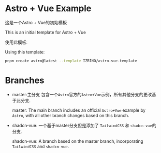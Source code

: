 # Astro + Vue Example
这是一个Astro + Vue的初始模板

This is an initial template for Astro + Vue

使用此模板:

Using this template:
```sh
pnpm create astro@latest --template IZRINO/astro-vue-template
```

# Branches
- master:主分支 包含一个`Astro`官方的`Astro+Vue`示例，所有其他分支的更改基于此分支.
    
    master: The main branch includes an official `Astro+Vue` example by `Astro`, with all other branch changes based on this branch.

- shadcn-vue: 一个基于master分支但是添加了 `TailwindCSS` 和 `shadcn-vue`的分支.
    
    shadcn-vue: A branch based on the master branch, incorporating `TailwindCSS` and `shadcn-vue`.